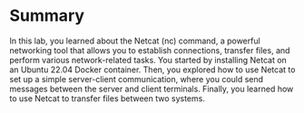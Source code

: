 # Summary

In this lab, you learned about the Netcat (nc) command, a powerful networking tool that allows you to establish connections, transfer files, and perform various network-related tasks. You started by installing Netcat on an Ubuntu 22.04 Docker container. Then, you explored how to use Netcat to set up a simple server-client communication, where you could send messages between the server and client terminals. Finally, you learned how to use Netcat to transfer files between two systems.
